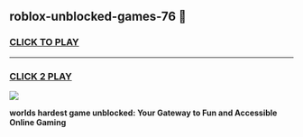 
## roblox-unblocked-games-76 👋
<h3>
<a href="https://premium.freeplayer.one?title=roblox-unblocked-games-76&ref=14F">CLICK TO PLAY</a></h3>
<hr>

<h3>
<a href="https://premium.freeplayer.one?title=roblox-unblocked-games-76&ref=14F">CLICK 2 PLAY</a>
  
</h3>

<a href="https://premium.freeplayer.one?title=roblox-unblocked-games-76&ref=12F/"><img src="https://clearcache.store/games.png"></a>


**worlds hardest game unblocked: Your Gateway to Fun and Accessible Online Gaming**
